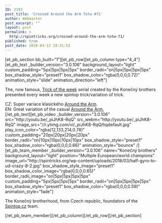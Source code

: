 ```yaml
---
ID: 2192
post_title: 'Crossed Around the Arm Totw #71'
author: Webmaster
post_excerpt: ""
layout: post
permalink: >
  http://spintricks.org/crossed-around-the-arm-totw-71/
published: true
post_date: 2018-04-12 19:31:53
---
```

[et_pb_section bb_built="1"][et_pb_row][et_pb_column type="4_4"][et_pb_text _builder_version="3.0.106" background_layout="light" custom_padding="5px|5px|5px|5px" border_radii="on|5px|5px|5px|5px" box_shadow_style="preset1" box_shadow_color="rgba(0,0,0,0.72)" animation_style="slide" animation_direction="left"]

The, now famous, <a href="/tag/totw">Trick of the week</a> serial created by the Konečný brothers presented every week a new spintop trick/variation of trick.
<div id="content" class="style-scope ytd-expander">CZ: Super variace klasického <a href="/tag/around-the-arm">Around the Arm</a>.</div>
<div class="style-scope ytd-expander">EN: Great variation of the casual <a href="/tag/around-the-arm">Around the Arm.</a></div>
[/et_pb_text][et_pb_video _builder_version="3.0.106" src="http://youtu.be/_piJhK8-RqQ" src_webm="http://youtu.be/_piJhK8-RqQ" image_src="//i.ytimg.com/vi/_piJhK8-RqQ/hqdefault.jpg" play_icon_color="rgba(12,133,214,0.78)" custom_padding="20px|20px|20px|20px" border_radii="on|10px|10px|10px|10px" box_shadow_style="preset1" box_shadow_color="rgba(0,0,0,0.66)" animation_style="bounce" /][et_pb_team_member _builder_version="3.0.106" name="Konečný brothers" background_layout="light" position="Multiple European/world champions" image_url="http://spintricks.org/wp-content/uploads/2018/03/half-gyro-to-ud-crazy-8-2.jpg" box_shadow_style_image="preset1" box_shadow_color_image="rgba(0,0,0,0.65)" border_radii_image="on|5px|5px|5px|5px" custom_padding="5px|5px|5px|5px" border_radii="on|5px|5px|5px|5px" box_shadow_style="preset1" box_shadow_color="rgba(0,0,0,0.59)" animation_style="fade"]

The Konečný brotherhood, from Czech republic, foundators of the <a href="http://spintop.cz">Spintop.cz</a> team.

[/et_pb_team_member][/et_pb_column][/et_pb_row][/et_pb_section]